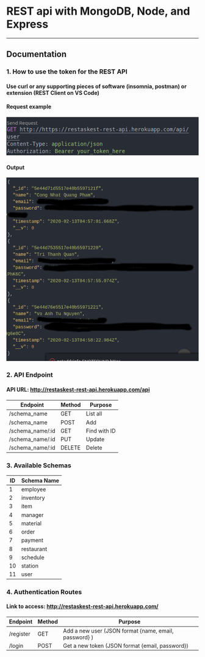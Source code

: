 # REST api with MongoDB, Node, and Express

<hr>

## Documentation

### 1. How to use the token for the REST API
#### Use curl or any supporting pieces of software (insomnia, postman) or extension (REST Client on VS Code)

#### Request example
![Request Image](./assets/request.png)

#### Output
![Output Image](./assets/output.png)

### 2. API Endpoint
#### API URL: http://restaskest-rest-api.herokuapp.com/api
Endpoint | Method | Purpose
--- | --- | ---
/schema_name | GET | List all
/schema_name | POST | Add
/schema_name/:id | GET | Find with ID
/schema_name/:id | PUT | Update
/schema_name/:id | DELETE | Delete

### 3. Available Schemas
ID | Schema Name
--- | ---
1 | employee
2 | inventory
3 | item
4 | manager
5 | material
6 | order
7 | payment
8 | restaurant
9 | schedule
10 | station
11 | user



### 4. Authentication Routes
#### Link to access: http://restaskest-rest-api.herokuapp.com/
Endpoint | Method | Purpose
--- | --- | ---
/register | GET | Add a new user (JSON format {name, email, password} )
/login | POST | Get a new token (JSON format {email, password})




